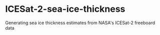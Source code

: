 # ICESat-2-sea-ice-thickness
Generating sea ice thickness estimates from NASA's ICESat-2 freeboard data

